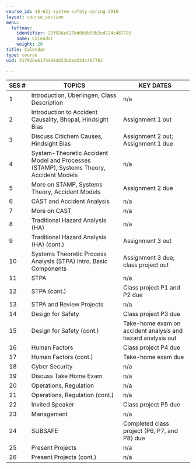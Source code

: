 ```yaml
---
course_id: 16-63j-system-safety-spring-2016
layout: course_section
menu:
  leftnav:
    identifier: 21f926e617bd08db53b2ed224c467783
    name: Calendar
    weight: 20
title: Calendar
type: course
uid: 21f926e617bd08db53b2ed224c467783

---
```


| SES # | TOPICS | KEY DATES |
| --- | --- | --- |
| 1 | Introduction, Uberlingen; Class Description | n/a |
| 2 | Introduction to Accident Causality, Bhopal, Hindsight Bias | Assignment 1 out |
| 3 | Discuss Citichem Causes, Hindsight Bias | Assignment 2 out; Assignment 1 due |
| 4 | System-Theoretic Accident Model and Processes (STAMP), Systems Theory, Accident Models | n/a |
| 5 | More on STAMP, Systems Theory, Accident Models | Assignment 2 due |
| 6 | CAST and Accident Analysis | n/a |
| 7 | More on CAST | n/a |
| 8 | Traditional Hazard Analysis (HA) | n/a |
| 9 | Traditional Hazard Analysis (HA) (cont.) | Assignment 3 out |
| 10 | Systems Theoretic Process Analysis (STPA) Intro, Basic Components | Assignment 3 due; class project out |
| 11 | STPA | n/a |
| 12 | STPA (cont.) | Class project P1 and P2 due |
| 13 | STPA and Review Projects | n/a |
| 14 | Design for Safety | Class project P3 due |
| 15 | Design for Safety (cont.) | Take-home exam on accident analysis and hazard analysis out |
| 16 | Human Factors | Class project P4 due |
| 17 | Human Factors (cont.) | Take-home exam due |
| 18 | Cyber Security | n/a |
| 19 | Discuss Take Home Exam | n/a |
| 20 | Operations, Regulation | n/a |
| 21 | Operations, Regulation (cont.) | n/a |
| 22 | Invited Speaker | Class project P5 due |
| 23 | Management | n/a |
| 24 | SUBSAFE | Completed class project (P6, P7, and P8) due |
| 25 | Present Projects | n/a |
| 26 | Present Projects (cont.) | n/a